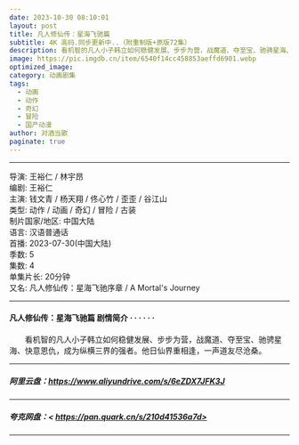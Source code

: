 ```yaml
---
date: 2023-10-30 08:10:01
layout: post
title: 凡人修仙传：星海飞驰篇
subtitle: 4K 高码.同步更新中..（附重制版+原版72集）
description: 看机智的凡人小子韩立如何稳健发展、步步为营，战魔道、夺至宝、驰骋星海、快意恩仇，成为纵横三界的强者。他日仙界重相逢，一声道友尽沧桑...
image: https://pic.imgdb.cn/item/6540f14cc458853aeffd6901.webp
optimized_image: 
category: 动画剧集
tags:
  - 动画
  - 动作
  - 奇幻
  - 冒险
  - 国产动漫
author: 对酒当歌
paginate: true
---
```


---

导演: 王裕仁 / 林宇昂  
编剧: 王裕仁  
主演: 钱文青 / 杨天翔 / 佟心竹 / 歪歪 / 谷江山  
类型: 动作 / 动画 / 奇幻 / 冒险 / 古装  
制片国家/地区: 中国大陆  
语言: 汉语普通话  
首播: 2023-07-30(中国大陆)  
季数: 5  
集数: 4  
单集片长: 20分钟  
又名: 凡人修仙传：星海飞驰序章 / A Mortal's Journey  

---

#### 凡人修仙传：星海飞驰篇 剧情简介 · · · · · ·

　　看机智的凡人小子韩立如何稳健发展、步步为营，战魔道、夺至宝、驰骋星海、快意恩仇，成为纵横三界的强者。他日仙界重相逢，一声道友尽沧桑。

---

##### 阿里云盘：<https://www.aliyundrive.com/s/6eZDX7JFK3J>

---

##### 夸克网盘：< https://pan.quark.cn/s/210d41536a7d>

---

